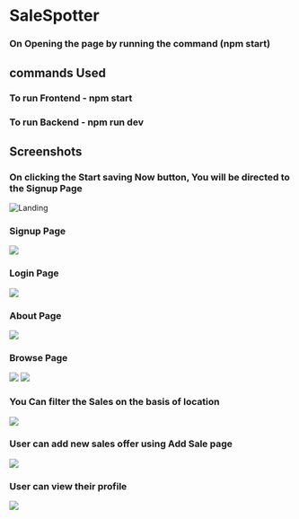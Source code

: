 # SaleSpotter
### On Opening the page by running the command (npm start)
## commands Used
### To run Frontend - npm start
### To run Backend - npm run dev
## Screenshots
### On clicking the Start saving Now button, You will be directed to the Signup Page
![Landing](https://github.com/UtkarshSinha121/SaleSpotter/blob/main/Screenshots/LandingPage.png?raw=true)
### Signup Page
![](https://github.com/UtkarshSinha121/SaleSpotter/blob/main/Screenshots/SignupPage.png?raw=true)
### Login Page
![](https://github.com/UtkarshSinha121/SaleSpotter/blob/main/Screenshots/LoginPage.png?raw=true)
### About Page
![](https://github.com/UtkarshSinha121/SaleSpotter/blob/main/Screenshots/AboutPage.png?raw=true)
### Browse Page
![](https://github.com/UtkarshSinha121/SaleSpotter/blob/main/Screenshots/HomePage.png?raw=true)
![](https://github.com/UtkarshSinha121/SaleSpotter/blob/main/Screenshots/HomePage2.png?raw=true)
### You Can filter the Sales on the basis of location
![](https://github.com/UtkarshSinha121/SaleSpotter/blob/main/Screenshots/Search.png?raw=true)
### User can add new sales offer using Add Sale page
![](https://github.com/UtkarshSinha121/SaleSpotter/blob/main/Screenshots/AddSale.png?raw=true)
### User can view their profile
![](https://github.com/UtkarshSinha121/SaleSpotter/blob/main/Screenshots/ViewProfile.png?raw=true)
